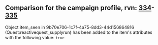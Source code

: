 ## Comparison for the campaign profile, rvn: [334](https://github.com/PRO100KatYT/FortniteProfileRevisions/tree/main/profiles/campaign/334%20campaign.json)-[335](https://github.com/PRO100KatYT/FortniteProfileRevisions/tree/main/profiles/campaign/335%20campaign.json)

Object item_seen in 9b70e706-1c7f-4a75-8dd3-44d156864816 (Quest:reactivequest_supplyrun) has been added to the item's attributes with the following value: `true`
<br><br>
